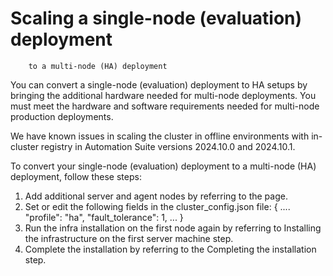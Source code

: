 ﻿# Scaling a single-node (evaluation) deployment
        to a multi-node (HA) deployment

You can convert a single-node (evaluation) deployment to HA setups by bringing the
            additional hardware needed for multi-node deployments. You must meet the hardware and software
                requirements needed for multi-node production deployments.

We have known
                issues in scaling the cluster in offline environments with in-cluster registry in
                Automation Suite versions 2024.10.0 and 2024.10.1.

To convert your single-node (evaluation) deployment to a multi-node (HA) deployment,
            follow these steps:

1. Add additional server and agent nodes by referring to the page.
2. Set or edit the following fields in the cluster_config.json
                    file: {
....
"profile": "ha",
"fault_tolerance": 1,
...
}
3. Run the infra installation on the first node again by referring to Installing the
                    infrastructure on the first server machine step.
4. Complete the installation by referring to the Completing the
                    installation step.
